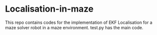 # Localisation-in-maze

This repo contains codes for the implementation of EKF Localisation for a maze solver robot in a maze environment. test.py has the main code. 
